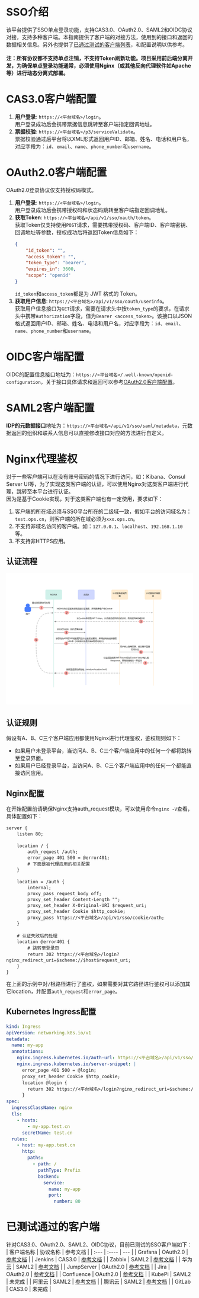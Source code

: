 # SSO介绍
该平台提供了SSO单点登录功能，支持CAS3.0、OAuth2.0、SAML2和OIDC协议对接，支持多种客户端。本指南提供了客户端的对接方法，使用到的接口和返回的数据相关信息。另外也提供了[已通过测试的客户端列表](#已测试通过的客户端)，和配置说明以供参考。  
<br>
**注：所有协议都不支持单点注销，不支持Token刷新功能。项目采用前后端分离开发，为确保单点登录功能通常，必须使用Nginx（或其他反向代理软件如Apache等）进行动态分离式部署。**
# CAS3.0客户端配置
1. **用户登录**: `https://<平台域名>/login`。  
用户登录成功后会携带票据信息跳转至客户端指定回调地址。
2. **票据校验**: `https://<平台域名>/p3/serviceValidate`。  
票据校验通过后平台将以XML形式返回用户ID、邮箱、姓名、电话和用户名，对应字段为：`id`、`email`、`name`、`phone_number`和`username`。
# OAuth2.0客户端配置
OAuth2.0登录协议仅支持授权码模式。
1. **用户登录**: `https://<平台域名>/login`。  
用户登录成功后会携带授权码和状态码跳转至客户端指定回调地址。
2. **获取Token**: `https://<平台域名>/api/v1/sso/oauth/token`。  
获取Token仅支持使用`POST`请求，需要携带授权码、客户端ID、客户端密钥、回调地址等参数，授权成功后将返回Token信息如下：
    ```json
    {
        "id_token": "",
        "access_token": "",
        "token_type": "bearer",
        "expires_in": 3600,
        "scope": "openid"
    }
    ```
    `id_token`和`access_token`都是为 JWT 格式的 Token。
3. **获取用户信息**: `https://<平台域名>/api/v1/sso/oauth/userinfo`。  
获取用户信息接口为`GET`请求，需要在请求头中按`token_type`的要求，在请求头中携带`Authorization`字段，值为`Bearer <access_token>`。该接口以JSON格式返回用户ID、邮箱、姓名、电话和用户名，对应字段为：`id`、`email`、`name`、`phone_number`和`username`。
# OIDC客户端配置
OIDC的配置信息接口地址为：`https://<平台域名>/.well-known/openid-configuration`，关于接口具体请求和返回可以参考[OAuth2.0客户端配置](#OAuth2.0客户端配置)。
# SAML2客户端配置
**IDP的元数据接口**地址为：`https://<平台域名>/api/v1/sso/saml/metadata`，元数据返回的组织和联系人信息可以直接修改接口对应的方法进行自定义。
# Nginx代理鉴权
对于一些客户端可以在没有账号密码的情况下进行访问，如：Kibana、Consul Server UI等，为了实现这类客户端的认证，可以使用Nginx对这类客户端进行代理，跳转至本平台进行认证。
<br>
因为是基于Cookie实现，对于这类客户端也有一定使用，要求如下：
1. 客户端的所在域必须与SSO平台所在的二级域一致，假如平台的访问域名为：`test.ops.cn`，则客户端的所在域必须为`xxx.ops.cn`。
2. 不支持非域名访问的客户端。如：`127.0.0.1`、`localhost`、`192.168.1.10`等。 
3. 不支持非HTTPS应用。
## 认证流程
![img.png](sso_example/img/nginx.jpg)
## 认证规则
假设有A、B、C三个客户端应用都使用Nginx进行代理鉴权，鉴权规则如下：
* 如果用户未登录平台，当访问A、B、C三个客户端应用中的任何一个都将跳转至登录界面。
* 如果用户已经登录平台，当访问A、B、C三个客户端应用中的任何一个都能直接访问应用。
## Nginx配置
在开始配置前请确保Nginx支持auth_request模块，可以使用命令`nginx -V`查看，具体配置如下：
```nginx
server {
	listen 80;

	location / {
		auth_request /auth;
		error_page 401 500 = @error401;
		# 下面是被代理应用的相关配置
	}
	
	location = /auth {
		internal;
		proxy_pass_request_body off;
		proxy_set_header Content-Length "";
		proxy_set_header X-Original-URI $request_uri;
		proxy_set_header Cookie $http_cookie;
		proxy_pass https://<平台域名>/api/v1/sso/cookie/auth;
	}

	# 认证失败后的处理
	location @error401 {
		# 跳转至登录页
		return 302 https://<平台域名>/login?nginx_redirect_uri=$scheme://$host$request_uri;
	}
}
```
在上面的示例中对`/`根路径进行了鉴权，如果需要对其它路径进行鉴权可以添加其它location，并配置`auth_request`和`error_page`。
## Kubernetes Ingress配置
```yaml
kind: Ingress
apiVersion: networking.k8s.io/v1
metadata:
  name: my-app
  annotations:
    nginx.ingress.kubernetes.io/auth-url: https://<平台域名>/api/v1/sso/cookie/auth
    nginx.ingress.kubernetes.io/server-snippet: |
      error_page 401 500 = @login;
      proxy_set_header Cookie $http_cookie;
      location @login {
        return 302 https://<平台域名>/login?nginx_redirect_uri=$scheme://$host$request_uri;
      }
spec:
  ingressClassName: nginx
  tls:
    - hosts:
        - my-app.test.cn
      secretName: test.cn
  rules:
    - host: my-app.test.cn
      http:
        paths:
          - path: /
            pathType: Prefix
            backend:
              service:
                name: my-app
                port:
                  number: 80
```
# 已测试通过的客户端
针对CAS3.0、OAuth2.0、SAML2、OIDC协议，目前已测试的SSO客户端如下：
| 客户端名称    | 协议名称     | 参考文档                                                                                                       |
| :---        |    :----    |          ---                                                                                                 |
| Grafana     | OAuth2.0    | [参考文档](https://github.com/yuyan075500/ops-api/blob/main/deploy/sso_example/grafana.md "参考文档")           |
| Jenkins     | CAS3.0      | [参考文档](https://github.com/yuyan075500/ops-api/blob/main/deploy/sso_example/jenkins.md "参考文档")           |
| Zabbix      | SAML2       | [参考文档](https://github.com/yuyan075500/ops-api/blob/main/deploy/sso_example/zabbix.md "参考文档")            |
| 华为云       | SAML2       | [参考文档](https://github.com/yuyan075500/ops-api/blob/main/deploy/sso_example/huawei_cloud.md "参考文档")      |
| JumpServer  | OAuth2.0    | [参考文档](https://github.com/yuyan075500/ops-api/blob/main/deploy/sso_example/jumpserver.md "参考文档")        |
| Jira        | OAuth2.0    | [参考文档](https://github.com/yuyan075500/ops-api/blob/main/deploy/sso_example/jira.md "参考文档")              |
| Confluence  | OAuth2.0    | [参考文档](https://github.com/yuyan075500/ops-api/blob/main/deploy/sso_example/confluence.md "参考文档")        |
| KubePi      | SAML2       | 未完成      |
| 阿里云       | SAML2       | [参考文档](https://github.com/yuyan075500/ops-api/blob/main/deploy/sso_example/aliyun.md "参考文档")            |
| 腾讯云       | SAML2       | [参考文档](https://github.com/yuyan075500/ops-api/blob/main/deploy/sso_example/tencent.md "参考文档")           |
| GitLab      | CAS3.0      | 未完成      |